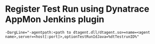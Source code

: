 # Register Test Run using Dynatrace AppMon Jenkins plugin

```batch
-DargLine="-agentpath:<path to dtagent.dll/dtagent.so>=name=<agent name>,server=<host[:port]>,optionTestRunIdJava=%dtTestrunID%"
```